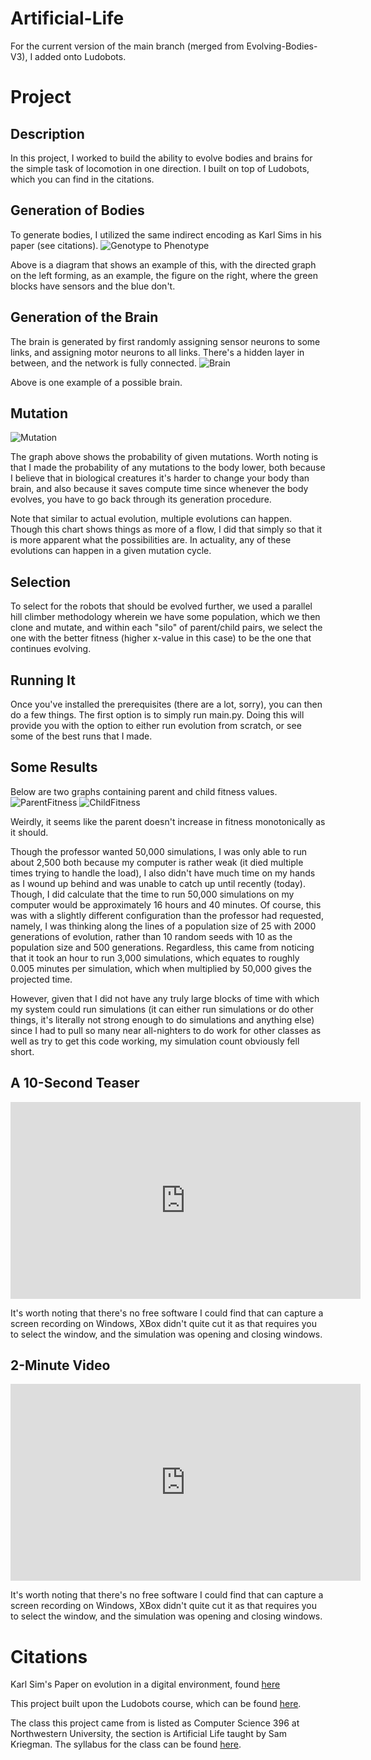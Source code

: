 # Artificial-Life

For the current version of the main branch (merged from Evolving-Bodies-V3), I added onto Ludobots.  

# Project

## Description
In this project, I worked to build the ability to evolve bodies and brains for the simple task of locomotion in one direction.  I built on top of Ludobots, which you can find in the citations.


## Generation of Bodies
To generate bodies, I utilized the same indirect encoding as Karl Sims in his paper (see citations).
![Genotype to Phenotype](diagrams/Morphology.PNG)

Above is a diagram that shows an example of this, with the directed graph on the left forming, as an example, the figure on the right, where the green blocks have sensors and the blue don't.


## Generation of the Brain
The brain is generated by first randomly assigning sensor neurons to some links, and assigning motor neurons to all links.  There's a hidden layer in between, and the network is fully connected.
![Brain](diagrams/NeuralNet.PNG)

Above is one example of a possible brain.

## Mutation
![Mutation](diagrams/Mutation.PNG)

The graph above shows the probability of given mutations.  Worth noting is that I made the probability of any mutations to the body lower, both because I believe that in biological creatures it's harder to change your body than brain, and also because it saves compute time since whenever the body evolves, you have to go back through its generation procedure.

Note that similar to actual evolution, multiple evolutions can happen.  Though this chart shows things as more of a flow, I did that simply so that it is more apparent what the possibilities are.  In actuality, any of these evolutions can happen in a given mutation cycle.


## Selection
To select for the robots that should be evolved further, we used a parallel hill climber methodology wherein we have some population, which we then clone and mutate, and within each "silo" of parent/child pairs, we select the one with the better fitness (higher x-value in this case) to be the one that continues evolving.

## Running It
Once you've installed the prerequisites (there are a lot, sorry), you can then do a few things.  The first option is to simply run main.py.  Doing this will provide you with the option to either run evolution from scratch, or see some of the best runs that I made.

## Some Results
Below are two graphs containing parent and child fitness values.
![ParentFitness](diagrams/ParentFitness.PNG)
![ChildFitness](diagrams/ChildFitness.PNG)

Weirdly, it seems like the parent doesn't increase in fitness monotonically as it should.

Though the professor wanted 50,000 simulations, I was only able to run about 2,500 both because my computer is rather weak (it died multiple times trying to handle the load), I also didn't have much time on my hands as I wound up behind and was unable to catch up until recently (today).  Though, I did calculate that the time to run 50,000 simulations on my computer would be approximately 16 hours and 40 minutes.  Of course, this was with a slightly different configuration than the professor had requested, namely, I was thinking along the lines of a population size of 25 with 2000 generations of evolution, rather than 10 random seeds with 10 as the population size and 500 generations.  Regardless, this came from noticing that it took an hour to run 3,000 simulations, which equates to roughly 0.005 minutes per simulation, which when multiplied by 50,000 gives the projected time.

However, given that I did not have any truly large blocks of time with which my system could run simulations (it can either run simulations or do other things, it's literally not strong enough to do simulations and anything else) since I had to pull so many near all-nighters to do work for other classes as well as try to get this code working, my simulation count obviously fell short.


## A 10-Second Teaser

<iframe width="560" height="315" src="https://www.youtube.com/embed/wbDy_aavwSc" title="YouTube video player" frameborder="0" allow="accelerometer; autoplay; clipboard-write; encrypted-media; gyroscope; picture-in-picture; web-share" allowfullscreen></iframe>

It's worth noting that there's no free software I could find that can capture a screen recording on Windows, XBox didn't quite cut it as that requires you to select the window, and the simulation was opening and closing windows.

## 2-Minute Video
<iframe width="560" height="315" src="https://www.youtube.com/embed/p1p2iBilarY" title="YouTube video player" frameborder="0" allow="accelerometer; autoplay; clipboard-write; encrypted-media; gyroscope; picture-in-picture; web-share" allowfullscreen></iframe>

It's worth noting that there's no free software I could find that can capture a screen recording on Windows, XBox didn't quite cut it as that requires you to select the window, and the simulation was opening and closing windows.

# Citations
Karl Sim's Paper on evolution in a digital environment, found [here](https://www.karlsims.com/papers/alife94.pdf)

This project built upon the Ludobots course, which can be found [here](https://www.reddit.com/r/ludobots/).

The class this project came from is listed as Computer Science 396 at Northwestern University, the section is Artificial Life taught by Sam Kriegman.  The syllabus for the class can be found [here](https://docs.google.com/document/d/1jURIbvpQ0imcaMk-AHUmj_szZNtsA4lZAlcqXa6usXs/edit).

